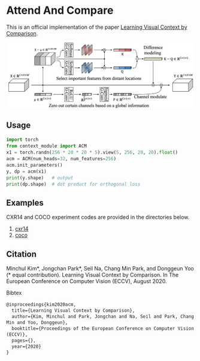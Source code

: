 # Attend And Compare
This is an official implementation of the paper [Learning Visual Context by Comparison](https://arxiv.org/abs/2007.07506).


![acm module diagram](images/acm.png)


## Usage
```python
import torch
from context_module import ACM
x1 = torch.randn(256 * 20 * 20 * 5).view(5, 256, 20, 20).float()
acm = ACM(num_heads=32, num_features=256)
acm.init_parameters()
y, dp = acm(x1)
print(y.shape)   # output
print(dp.shape)  # dot product for orthogonal loss
```

## Examples
CXR14 and COCO experiment codes are provided in the directories below.

1. [cxr14](cxr14) 
1. [coco](coco) 


## Citation
Minchul Kim*, Jongchan Park*, Seil Na, Chang Min Park, and Donggeun Yoo (* equal contribution). Learning Visual Context by Comparison. In The European Conference on Computer Vision (ECCV), August 2020. 

Bibtex
```
@inproceedings{kim2020acm,
  title={Learning Visual Context by Comparison},
  author={Kim, Minchul and Park, Jongchan and Na, Seil and Park, Chang Min and Yoo, Donggeun},
  booktitle={Proceedings of the European Conference on Computer Vision (ECCV)},
  pages={},
  year={2020}
}
```
